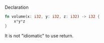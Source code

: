 
Declaration

```rust
fn volume(x: i32, y: i32, z: i32) -> i32 {
    x*y*z
}
```

It is not "idiomatic" to use return. 